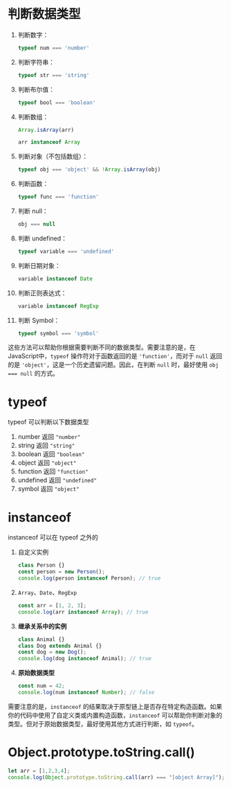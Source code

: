 # 判断数据类型

1. 判断数字：

   ```javascript
   typeof num === 'number'
   ```

2. 判断字符串：

   ```javascript
   typeof str === 'string'
   ```

3. 判断布尔值：

   ```javascript
   typeof bool === 'boolean'
   ```

4. 判断数组：

   ```javascript
   Array.isArray(arr)
   
   arr instanceof Array
   ```

5. 判断对象（不包括数组）：

   ```javascript
   typeof obj === 'object' && !Array.isArray(obj)
   ```

6. 判断函数：

   ```javascript
   typeof func === 'function'
   ```

7. 判断 null：

   ```javascript
   obj === null
   ```

8. 判断 undefined：

   ```javascript
   typeof variable === 'undefined'
   ```

9. 判断日期对象：

   ```javascript
   variable instanceof Date
   ```

10. 判断正则表达式：

    ```javascript
    variable instanceof RegExp
    ```

11. 判断 Symbol：

    ```javascript
    typeof symbol === 'symbol'
    ```

这些方法可以帮助你根据需要判断不同的数据类型。需要注意的是，在JavaScript中，`typeof` 操作符对于函数返回的是 `'function'`，而对于 `null` 返回的是 `'object'`，这是一个历史遗留问题。因此，在判断 `null` 时，最好使用 `obj === null` 的方式。





# typeof

typeof 可以判断以下数据类型

1. number                         返回 `"number"`
2. string                             返回 `"string"`
3. boolean                         返回 `"boolean"`
4. object                             返回 `"object"`
5. function                         返回 `"function"`
6. undefined                      返回 `"undefined"`
7. symbol                            返回 `"object"`



# instanceof

instanceof 可以在 typeof 之外的

1. 自定义实例

   ```javascript
   class Person {}
   const person = new Person();
   console.log(person instanceof Person); // true
   ```

2. `Array`、`Date`、`RegExp`

   ```javascript
   const arr = [1, 2, 3];
   console.log(arr instanceof Array); // true
   ```

3. **继承关系中的实例**

   ```javascript
   class Animal {}
   class Dog extends Animal {}
   const dog = new Dog();
   console.log(dog instanceof Animal); // true
   ```

4. **原始数据类型**

   ```javascript
   const num = 42;
   console.log(num instanceof Number); // false
   ```

需要注意的是，`instanceof` 的结果取决于原型链上是否存在特定构造函数。如果你的代码中使用了自定义类或内置构造函数，`instanceof` 可以帮助你判断对象的类型。但对于原始数据类型，最好使用其他方式进行判断，如 `typeof`。



# Object.prototype.toString.call()

```javascript
let arr = [1,2,3,4];
console.log(Object.prototype.toString.call(arr) === "[object Array]");
```

